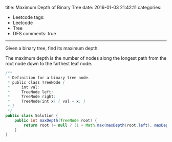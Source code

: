 title: Maximum Depth of Binary Tree
date: 2016-01-03 21:42:11
categories:
- Leetcode
tags:
- Leetcode
- Tree
- DFS
comments: true
---

Given a binary tree, find its maximum depth.

The maximum depth is the number of nodes along the longest path from the root node down to the farthest leaf node.

<!--more-->

```java
/**
 * Definition for a binary tree node.
 * public class TreeNode {
 *     int val;
 *     TreeNode left;
 *     TreeNode right;
 *     TreeNode(int x) { val = x; }
 * }
 */
public class Solution {
    public int maxDepth(TreeNode root) {
        return root != null ? (1 + Math.max(maxDepth(root.left), maxDepth(root.right))) : 0;
    }
}
```